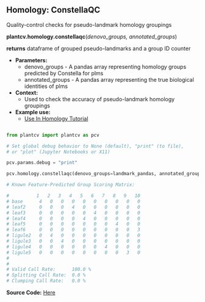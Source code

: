 ## Homology: ConstellaQC

Quality-control checks for pseudo-landmark homology groupings

**plantcv.homology.constellaqc**(*denovo_groups, annotated_groups*)

**returns** dataframe of grouped pseudo-landmarks and a group ID counter

- **Parameters:**
    - denovo_groups - A pandas array representing homology groups predicted by Constella for plms
    - annotated_groups - A pandas array representing the true biological identities of plms
- **Context:**
    - Used to check the accuracy of pseudo-landmark homology groupings
- **Example use:**
    - [Use In Homology Tutorial](https://mybinder.org/v2/gh/danforthcenter/plantcv-homology-tutorials/HEAD?filepath=index.ipynb)


```python

from plantcv import plantcv as pcv

# Set global debug behavior to None (default), "print" (to file), 
# or "plot" (Jupyter Notebooks or X11)

pcv.params.debug = "print"

pcv.homology.constellaqc(denovo_groups=landmark_pandas, annotated_groups=landmark_feat_standards)

# Known Feature-Predicted Group Scoring Matrix:

#          1   2   3   4   5   6   7   8   9   10
# base      4   0   0   0   0   0   0   0   0   0
# leaf2     0   0   0   4   0   0   0   0   0   0
# leaf3     0   0   0   0   0   4   0   0   0   0
# leaf4     0   0   0   0   4   0   0   0   0   0
# leaf5     0   0   0   0   0   0   0   4   0   0
# leaf6     0   0   0   0   0   0   0   0   0   3
# ligule2   0   4   0   0   0   0   0   0   0   0
# ligule3   0   0   4   0   0   0   0   0   0   0
# ligule4   0   0   0   0   0   0   4   0   0   0
# ligule5   0   0   0   0   0   0   0   0   3   0
# 
# 
# Valid Call Rate:      100.0 %
# Splitting Call Rate:  0.0 %
# Clumping Call Rate:   0.0 %

```

**Source Code:** [Here](https://github.com/danforthcenter/plantcv/blob/master/plantcv/plantcv/homology/constellaqc.py)
